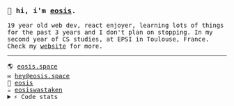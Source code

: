 <samp>
    <h3>👋 hi, i'm <a href="https://eosis.space">eosis</a>.</h3>
    19 year old web dev, react enjoyer, learning lots of things for the past 3 years and I don't plan on stopping. In my second year of CS studies, at EPSI in             Toulouse, France.
    <br />
    Check my <a href="https://eosis.space">website</a> for more.
    <br />
  <hr></hr>
    🌎 <a href="https://eosis.space" target="_blank">eosis.space</a>
    <br/>
    ✉️ <a href="mailto:eosis.space" target="_blank">hey@eosis.space</a>
    <br/>
    💬 <a href="https://discord.com/users/290482004435271680" target="_blank">eosis</a>
    <br/>
    ☕ <a href="ko-fi.com/eosiswastaken"target="_blank">eosiswastaken</a>
  <details>
  <summary>⚡ Code stats</summary>
  
  [![trophy](https://github-profile-trophy.vercel.app/?username=eosiswastaken&theme=onedark)](https://github.com/ryo-ma/github-profile-trophy)
  ![Eosis's GitHub stats](https://github-readme-stats.vercel.app/api?username=eosiswastaken&show_icons=true&count_private=true&theme=codeSTACKr)
  <img src='https://github-readme-stats.vercel.app/api/top-langs/?username=eosiswastaken&langs_count=10&theme=codeSTACKr&layout=compact' width="37%" height="37%">
  </details>
</samp>



